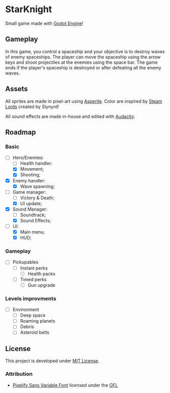 # StarKnight
Small game made with [Godot Engine](https://godotengine.org/)!

## Gameplay
In this game, you control a spaceship and your objective is to destroy waves of enemy spaceships. The player can move the spaceship using the arrow keys and shoot projectiles at the enemies using the space bar. The game ends if the player's spaceship is destroyed or after defeating all the enemy waves.

## Assets
All sprites are made in pixel-art using [Asperite](https://www.aseprite.org/). Color are inspired by [Steam Lords](https://lospec.com/palette-list/steam-lords) created by Slynyrd!

All sound effects are made in-house and edited with [Audacity](https://www.audacityteam.org/).

## Roadmap

### Basic
- [ ] Hero/Enemies:
  - [ ] Health handler:
  - [x] Movement;
  - [x] Shooting;
- [x] Enemy handler:
  - [x] Wave spawning;
- [ ] Game manager:
  - [ ] Victory & Death;
  - [x] UI update;
- [x] Sound Manager:
  - [ ] Soundtrack;
  - [x] Sound Effects;
- [ ] UI:
  - [x] Main menu;
  - [x] HUD;

### Gameplay
- [ ] Pickupables
  - [ ] Instant perks
    - [ ] Health packs
  - [ ] Timed perks
    - [ ] Gun upgrade

### Levels improvments
- [ ] Environment
  - [ ] Deep space
  - [ ] Roaming planets
  - [ ] Debris
  - [ ] Asteroid belts

## License
This project is developed under [MIT License](LICENSE).

### Attribution
- [Pixelify Sans Variable Font](https://fonts.google.com/specimen/Pixelify+Sans) licensed under the [OFL](https://openfontlicense.org/)
